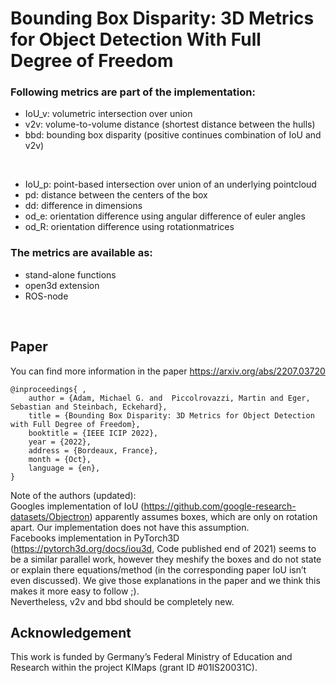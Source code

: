 # Bounding Box Disparity: 3D Metrics for Object Detection With Full Degree of Freedom
### Following metrics are part of the implementation:
- IoU_v: volumetric intersection over union
- v2v: volume-to-volume distance (shortest distance between the hulls)
- bbd: bounding box disparity (positive continues combination of IoU and v2v)
<br />

- IoU_p: point-based intersection over union of an underlying pointcloud
- pd: distance between the centers of the box
- dd: difference in dimensions
- od_e: orientation difference using angular difference of euler angles
- od_R: orientation difference using rotationmatrices

### The metrics are available as:
- stand-alone functions
- open3d extension
- ROS-node
<br />

## Paper
You can find more information in the paper
https://arxiv.org/abs/2207.03720

```
@inproceedings{ ,
	author = {Adam, Michael G. and  Piccolrovazzi, Martin and Eger, Sebastian and Steinbach, Eckehard},
	title = {Bounding Box Disparity: 3D Metrics for Object Detection with Full Degree of Freedom},
	booktitle = {IEEE ICIP 2022},
	year = {2022},
	address = {Bordeaux, France},
	month = {Oct},
	language = {en},
}
```

Note of the authors (updated):<br />
Googles implementation of IoU (https://github.com/google-research-datasets/Objectron) apparently assumes boxes, which are only on rotation apart. Our implementation does not have this assumption. <br />
Facebooks implementation in PyTorch3D (https://pytorch3d.org/docs/iou3d, Code published end of 2021) seems to be a similar parallel work, however they meshify the boxes and do not state or explain there equations/method (in the corresponding paper IoU isn’t even discussed). We give those explanations in the paper and we think this makes it more easy to follow ;).<br /> 
Nevertheless, v2v and bbd should be completely new.

## Acknowledgement
This work is funded by Germany’s Federal Ministry of Education and Research within the project KIMaps (grant ID #01IS20031C).
